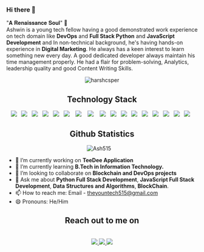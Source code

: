 ### Hi there 👋
"𝐀 𝐑𝐞𝐧𝐚𝐢𝐬𝐬𝐚𝐧𝐜𝐞 𝐒𝐨𝐮𝐥" 🌟<br>
Ashwin is a young tech fellow having a good demonstrated work experience on tech domain like **DevOps** and **Full Stack Python** and **JavaScript Development** and In non-technical background, he's having hands-on experience in **Digital Marketing**. He always has a keen interest to learn something new every day. A good dedicated developer always maintain his time management properly. He had a flair for problem-solving, Analytics, leadership quality and good Content Writing Skills.
<br>
<p align="center">
 <img src="https://komarev.com/ghpvc/?username=Ash515" alt="harshcsper" /> 
</p>


<h2 align="center">Technology Stack</h2>
<p align="center">
  <img src="https://img.shields.io/badge/python%20-%231572B6.svg?&style=for-the-badge&logo=python&logoColor=yellow" />&nbsp;&nbsp;
  <img src="https://img.shields.io/badge/C++%20-%231572B6.svg?&style=for-the-badge&logo=Cpp&logoColor=white" />&nbsp;&nbsp; 
  <img src="https://img.shields.io/badge/flask%20-%231572B6.svg?&style=for-the-badge&logo=flask&logoColor=white" />&nbsp;&nbsp;
  <img src="https://img.shields.io/badge/django%20-%231572B6.svg?&style=for-the-badge&logo=django&logoColor=white" />&nbsp;&nbsp;
  <img src="https://img.shields.io/badge/javascript%20-%231572B6.svg?&style=for-the-badge&logo=javascript&logoColor=white" />&nbsp;&nbsp;
  <img src="https://img.shields.io/badge/react%20-%2300D9FF.svg?&style=for-the-badge&logo=react&logoColor=white" />&nbsp;&nbsp;&nbsp;
  <img src="https://img.shields.io/badge/vue%20-%2300D9FF.svg?&style=for-the-badge&logo=vue&logoColor=orange" />&nbsp;&nbsp;&nbsp;
  <img src="https://img.shields.io/badge/node.js%20-%2343853D.svg?&style=for-the-badge&logo=node.js&logoColor=white" />&nbsp;&nbsp;&nbsp;
  <img src="https://img.shields.io/badge/mongodb%20-%231572B6.svg?&style=for-the-badge&logo=mongodb&logoColor=white" />&nbsp;&nbsp;
  <img src="https://img.shields.io/badge/mysql%20-%231572B6.svg?&style=for-the-badge&logo=mysql&logoColor=white" />&nbsp;&nbsp;
  <img src="https://img.shields.io/badge/docker%20-%231572B6.svg?&style=for-the-badge&logo=docker&logoColor=white" />&nbsp;&nbsp;  
  <img src="https://img.shields.io/badge/nginx%20-%231572B6.svg?&style=for-the-badge&logo=nginx&logoColor=red" />&nbsp;&nbsp;
  <img src="https://img.shields.io/badge/jenkins%20-%231572B6.svg?&style=for-the-badge&logo=jenkins&logoColor=white" />&nbsp;&nbsp;
  <img src="https://img.shields.io/badge/GraphQl%20-%231572B6.svg?&style=for-the-badge&logo=graphql&logoColor=white" />&nbsp;&nbsp;
  <img src="https://img.shields.io/badge/heroku%20-%231572B6.svg?&style=for-the-badge&logo=heroku&logoColor=white" />&nbsp;&nbsp;
  <img src="https://img.shields.io/badge/git%20-%231572B6.svg?&style=for-the-badge&logo=git&logoColor=white" />&nbsp;&nbsp;
  <img src="https://img.shields.io/badge/kubernetes%20-%231572B6.svg?&style=for-the-badge&logo=kubernetes&logoColor=white" />&nbsp;&nbsp; 
</p>

<h2 align="center"> Github Statistics </h2>
<p align="center">
<img src="https://github-readme-stats.vercel.app/api?username=Ash515&layout=compact&hide=html&theme=jolly" alt="Ash515" />&nbsp;&nbsp;&nbsp;&nbsp;
</p>



- 🔭 I’m currently working on **TeeDee Application**
- 🌱 I’m currently learning **B.Tech in Information Technology.**
- 👯 I’m looking to collaborate on **Blockchain and DevOps projects**
- 💬 Ask me about **Python Full Stack Development**, **JavaScript Full Stack Development**, **Data Structures and Algorithms**, **BlockChain**.
- 📫 How to reach me: Email - theyountech515@gmail.com 
- 😄 Pronouns: He/Him

<h2 align="center">Reach out to me on</h2>
 <p align="center"><br/>
   <a href="https://www.linkedin.com/in/ashwinkumarramasamy/">
    <img src="https://img.shields.io/badge/linkedin-Ashwin-blue">
  </a>
  <a href="https://ashwinkumar.glitch.me/">
    <img src="https://img.shields.io/badge/Website-Ashwin Kumar R_-red">
  </a>
 <a href="https://theyoungtech.medium.com/">
    <img src="https://img.shields.io/badge/Blogs-TheYoungTech_-magenta">
</p>


